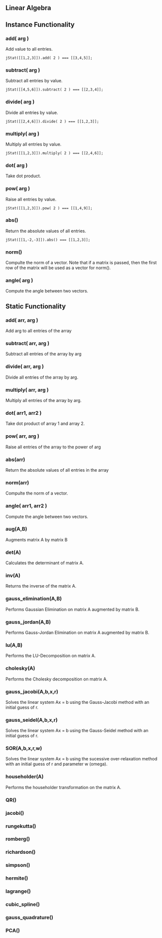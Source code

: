 ## Linear Algebra

## Instance Functionality

### add( arg )

Add value to all entries.

    jStat([[1,2,3]]).add( 2 ) === [[3,4,5]];

### subtract( arg )

Subtract all entries by value.

    jStat([[4,5,6]]).subtract( 2 ) === [[2,3,4]];

### divide( arg )

Divide all entries by value.

    jStat([[2,4,6]]).divide( 2 ) === [[1,2,3]];

### multiply( arg )

Multiply all entries by value.

    jStat([[1,2,3]]).multiply( 2 ) === [[2,4,6]];

### dot( arg )

Take dot product.

### pow( arg )

Raise all entries by value.

    jStat([[1,2,3]]).pow( 2 ) === [[1,4,9]];

### abs()

Return the absolute values of all entries.

    jStat([[1,-2,-3]]).abs() === [[1,2,3]];

### norm()

Compulte the norm of a vector. Note that if a matrix is passed, then the
first row of the matrix will be used as a vector for norm().

### angle( arg )

Compute the angle between two vectors.

## Static Functionality

### add( arr, arg )

Add arg to all entries of the array

### subtract( arr, arg )

Subtract all entries of the array by arg

### divide( arr, arg )

Divide all entries of the array by arg.

### multiply( arr, arg )

Multiply all entries of the array by arg.

### dot( arr1, arr2 )

Take dot product of array 1 and array 2.

### pow( arr, arg )

Raise all entries of the array to the power of arg

### abs(arr)

Return the absolute values of all entries in the array

### norm(arr)

Compulte the norm of a vector.

### angle( arr1, arr2 )

Compute the angle between two vectors.

### aug(A,B)

Augments matrix A by matrix B

### det(A)

Calculates the determinant of matrix A.

### inv(A)

Returns the inverse of the matrix A.

### gauss_elimination(A,B)

Performs Gaussian Elimination on matrix A augmented by matrix B.

### gauss_jordan(A,B)

Performs Gauss-Jordan Elimination on matrix A augmented by matrix B.

### lu(A,B)

Performs the LU-Decomposition on matrix A.

### cholesky(A)

Performs the Cholesky decomposition on matrix A.

### gauss_jacobi(A,b,x,r)

Solves the linear system Ax = b using the Gauss-Jacobi method with an initial guess of r.

### gauss_seidel(A,b,x,r)

Solves the linear system Ax = b using the Gauss-Seidel method with an initial guess of r.

### SOR(A,b,x,r,w)

Solves the linear system Ax = b using the sucessive over-relaxation method with an initial guess of r and parameter w (omega).

### householder(A)

Performs the householder transformation on the matrix A.

### QR()

### jacobi()

### rungekutta()

### romberg()

### richardson()

### simpson()

### hermite()

### lagrange()

### cubic_spline()

### gauss_quadrature()

### PCA()
